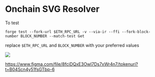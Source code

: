 # Onchain SVG Resolver

To test

`forge test --fork-url $ETH_RPC_URL -v --via-ir --ffi --fork-block-number BLOCK_NUMBER --match-test Get`

replace `$ETH_RPC_URL` and `BLOCK_NUMBER` with your preferred values

![](src/tokenuriresolver.png)


https://www.figma.com/file/8fciDQxE3Owl7Ds7xWr4n7/tokenuri?t=B04Scn4y51fsGTbp-6